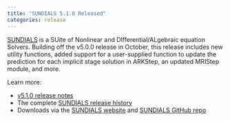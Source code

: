 ```yaml
---
title: "SUNDIALS 5.1.0 Released"
categories: release
---
```


[SUNDIALS](https://github.com/LLNL/sundials) is a SUite of Nonlinear and DIfferential/ALgebraic equation Solvers. Building off the v5.0.0 release in October, this release includes new utility functions, added support for a user-supplied function to update the prediction for each implicit stage solution in ARKStep, an updated MRIStep module, and more.

Learn more:
- [v5.1.0 release notes](https://github.com/LLNL/sundials/releases/tag/v5.1.0)
- The complete [SUNDIALS release history](https://computing.llnl.gov/projects/sundials/release-history)
- Downloads via the [SUNDIALS website](https://computing.llnl.gov/projects/sundials) and [SUNDIALS GitHub repo](https://github.com/LLNL/sundials)
